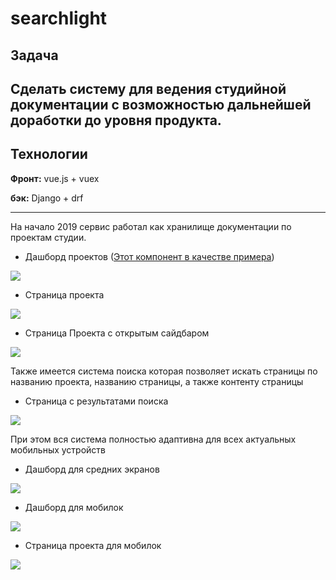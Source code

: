 # searchlight

## Задача 

Сделать систему для ведения студийной документации с возможностью
дальнейшей доработки до уровня продукта.
---

## Технологии

**Фронт:** vue.js + vuex

**бэк:** Django + drf

---
На начало 2019 сервис работал как хранилище документации по проектам студии.

* Дашборд проектов ([Этот компонент в качестве примера](docs/CONTRIBUTING.md))

![](../static/01.jpg)

* Страница проекта

![](../static/02.jpg)

* Страница Проекта с открытым сайдбаром

![](../static/03.jpg)

Также имеется система поиска которая позволяет искать страницы по названию проекта, 
названию страницы, а также контенту страницы

* Страница с результатами поиска

![](../static/04.jpg)

При этом вся система полностью адаптивна для всех актуальных мобильных устройств

* Дашборд для средних экранов

![](../static/05.jpg)

* Дашборд для мобилок

![](../static/06.jpg)

* Страница проекта для мобилок

![](../static/07.jpg)